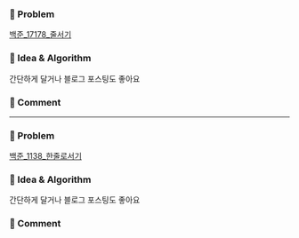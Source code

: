 ### 📕 Problem

[백준_17178_줄서기](https://www.acmicpc.net/problem/17178)
### 📗 Idea & Algorithm

간단하게 달거나 블로그 포스팅도 좋아요

### 📘 Comment


---

### 📕 Problem

[백준_1138_한줄로서기](https://www.acmicpc.net/problem/1138)  

### 📗 Idea & Algorithm

간단하게 달거나 블로그 포스팅도 좋아요

### 📘 Comment
